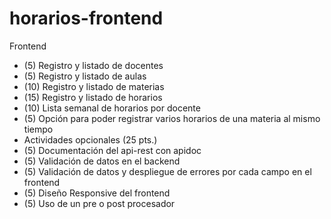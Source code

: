 # horarios-frontend

Frontend
- (5) Registro y listado de docentes
- (5) Registro y listado de aulas
- (10) Registro y listado de materias
- (15) Registro y listado de horarios
- (10) Lista semanal de horarios por docente
- (5) Opción para poder registrar varios horarios de una materia al mismo tiempo
- Actividades opcionales (25 pts.)
- (5) Documentación del api-rest con apidoc
- (5) Validación de datos en el backend
- (5) Validación de datos y despliegue de errores por cada campo en el frontend
- (5) Diseño Responsive del frontend
- (5) Uso de un pre o post procesador



